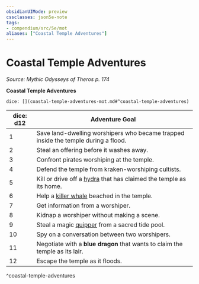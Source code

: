 ```yaml
---
obsidianUIMode: preview
cssclasses: json5e-note
tags:
- compendium/src/5e/mot
aliases: ["Coastal Temple Adventures"]
---
```

# Coastal Temple Adventures
*Source: Mythic Odysseys of Theros p. 174* 

**Coastal Temple Adventures**

`dice: [](coastal-temple-adventures-mot.md#^coastal-temple-adventures)`

| dice: d12 | Adventure Goal |
|-----------|----------------|
| 1 | Save land-dwelling worshipers who became trapped inside the temple during a flood. |
| 2 | Steal an offering before it washes away. |
| 3 | Confront pirates worshiping at the temple. |
| 4 | Defend the temple from kraken-worshiping cultists. |
| 5 | Kill or drive off a [hydra](/2-Mechanics/CLI/bestiary/monstrosity/hydra.md) that has claimed the temple as its home. |
| 6 | Help a [killer whale](/2-Mechanics/CLI/bestiary/beast/killer-whale.md) beached in the temple. |
| 7 | Get information from a worshiper. |
| 8 | Kidnap a worshiper without making a scene. |
| 9 | Steal a magic [quipper](/2-Mechanics/CLI/bestiary/beast/quipper.md) from a sacred tide pool. |
| 10 | Spy on a conversation between two worshipers. |
| 11 | Negotiate with a **blue dragon** that wants to claim the temple as its lair. |
| 12 | Escape the temple as it floods. |
^coastal-temple-adventures